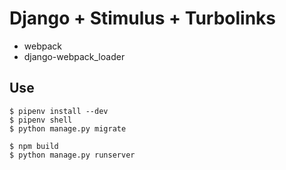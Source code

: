 # Django + Stimulus + Turbolinks

- webpack
- django-webpack_loader


## Use

```shell
$ pipenv install --dev
$ pipenv shell
$ python manage.py migrate

$ npm build
$ python manage.py runserver
```